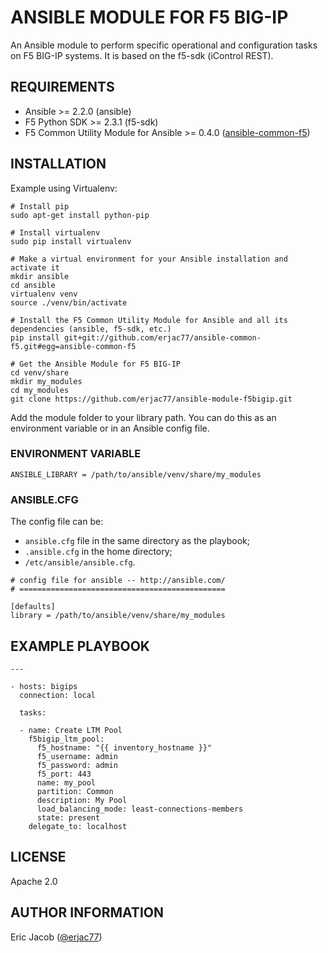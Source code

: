 # ANSIBLE MODULE FOR F5 BIG-IP

An Ansible module to perform specific operational and configuration tasks on F5 BIG-IP systems. It is based on the f5-sdk (iControl REST).

## REQUIREMENTS

* Ansible >= 2.2.0 (ansible)
* F5 Python SDK >= 2.3.1 (f5-sdk)
* F5 Common Utility Module for Ansible >= 0.4.0 ([ansible-common-f5](https://github.com/erjac77/ansible-common-f5))

## INSTALLATION

Example using Virtualenv:

```
# Install pip
sudo apt-get install python-pip

# Install virtualenv
sudo pip install virtualenv

# Make a virtual environment for your Ansible installation and activate it
mkdir ansible
cd ansible
virtualenv venv
source ./venv/bin/activate

# Install the F5 Common Utility Module for Ansible and all its dependencies (ansible, f5-sdk, etc.)
pip install git+git://github.com/erjac77/ansible-common-f5.git#egg=ansible-common-f5

# Get the Ansible Module for F5 BIG-IP
cd venv/share
mkdir my_modules
cd my_modules
git clone https://github.com/erjac77/ansible-module-f5bigip.git
```

Add the module folder to your library path. You can do this as an environment variable or in an Ansible config file.

### ENVIRONMENT VARIABLE

```
ANSIBLE_LIBRARY = /path/to/ansible/venv/share/my_modules
```

### ANSIBLE.CFG

The config file can be:
* `ansible.cfg` file in the same directory as the playbook;
* `.ansible.cfg` in the home directory;
* `/etc/ansible/ansible.cfg`.

```
# config file for ansible -- http://ansible.com/
# ==============================================

[defaults]
library = /path/to/ansible/venv/share/my_modules
```

## EXAMPLE PLAYBOOK

```
---

- hosts: bigips
  connection: local

  tasks:

  - name: Create LTM Pool
    f5bigip_ltm_pool:
      f5_hostname: "{{ inventory_hostname }}"
      f5_username: admin
      f5_password: admin
      f5_port: 443
      name: my_pool
      partition: Common
      description: My Pool
      load_balancing_mode: least-connections-members
      state: present
    delegate_to: localhost
```

## LICENSE

Apache 2.0

## AUTHOR INFORMATION

Eric Jacob ([@erjac77](https://github.com/erjac77))